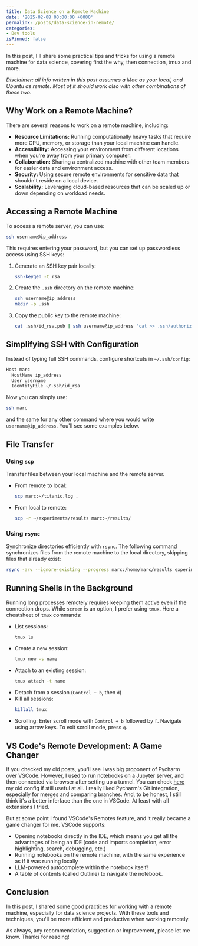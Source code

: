 ```yaml
---
title: Data Science on a Remote Machine
date: '2025-02-08 00:00:00 +0000'
permalink: /posts/data-science-in-remote/
categories:
- Dev tools
isPinned: false
---
```


In this post, I'll share some practical tips and tricks for using a remote machine for data science, covering first the why, then connection, tmux and more.

*Disclaimer: all info written in this post assumes a Mac as your local, and Ubuntu as remote. Most of it should work also with other combinations of these two.*

## Why Work on a Remote Machine?

There are several reasons to work on a remote machine, including:

- **Resource Limitations:** Running computationally heavy tasks that require more CPU, memory, or storage than your local machine can handle.  
- **Accessibility:** Accessing your environment from different locations when you're away from your primary computer.  
- **Collaboration:** Sharing a centralized machine with other team members for easier data and environment access.  
- **Security:** Using secure remote environments for sensitive data that shouldn't reside on a local device.  
- **Scalability:** Leveraging cloud-based resources that can be scaled up or down depending on workload needs.  
 
## Accessing a Remote Machine

To access a remote server, you can use:

```bash
ssh username@ip_address
```

This requires entering your password, but you can set up passwordless access using SSH keys:

1. Generate an SSH key pair locally:
   ```bash
   ssh-keygen -t rsa
   ```
2. Create the `.ssh` directory on the remote machine:
   ```bash
   ssh username@ip_address 
   mkdir -p .ssh
   ```
3. Copy the public key to the remote machine:
   ```bash
   cat .ssh/id_rsa.pub | ssh username@ip_address 'cat >> .ssh/authorized_keys'
   ```

## Simplifying SSH with Configuration

Instead of typing full SSH commands, configure shortcuts in `~/.ssh/config`:

```bash
Host marc
  HostName ip_address
  User username
  IdentityFile ~/.ssh/id_rsa
```

Now you can simply use:

```bash
ssh marc
```

and the same for any other command where you would write `username@ip_address`. You'll see some examples below.

## File Transfer

### Using `scp`

Transfer files between your local machine and the remote server.

- From remote to local:
  ```bash
  scp marc:~/titanic.log .
  ```
- From local to remote:
  ```bash
  scp -r ~/experiments/results marc:~/results/
  ```

### Using `rsync`

Synchronize directories efficiently with `rsync`. The following command synchronizes files from the remote machine to the local directory, skipping files that already exist:

```bash
rsync -arv --ignore-existing --progress marc:/home/marc/results experiments/results/
```

## Running Shells in the Background

Running long processes remotely requires keeping them active even if the connection drops. While `screen` is an option, I prefer using `tmux`. Here a cheatsheet of `tmux` commands:

- List sessions:
  ```bash
  tmux ls
  ```
- Create a new session:
  ```bash
  tmux new -s name
  ```
- Attach to an existing session:
  ```bash
  tmux attach -t name
  ```
- Detach from a session (`Control + b`, then `d`)
- Kill all sessions:
  ```bash
  killall tmux
  ```
- Scrolling: Enter scroll mode with `Control + b` followed by `[`. Navigate using arrow keys. To exit scroll mode, press `q`.

## VS Code's Remote Development: A Game Changer

If you checked my old posts, you'll see I was big proponent of Pycharm over VSCode. However, I used to run notebooks on a Jupyter server, and then connected via browser after setting up a tunnel. You can check [here](/posts/jupyter-lab-on-a-remote-machine/) my old config if still useful at all. I really liked Pycharm's Git integration, especially for merges and comparing branches. And, to be honest, I still think it's a better inferface than the one in VSCode. At least with all extensions I tried.

But at some point I found VSCode's Remotes feature, and it really became a game changer for me. VSCode supports:
- Opening notebooks directly in the IDE, which means you get all the advantages of being an IDE (code and imports completion, error highlighting, search, debugging, etc.)
- Running notebooks on the remote machine, with the same experience as if it was running locally
- LLM-powered autocomplete within the notebook itself!
- A table of contents (called Outline) to navigate the notebook.


 ## Conclusion

In this post, I shared some good practices for working with a remote machine, especially for data science projects. With these tools and techniques, you'll be more efficient and productive when working remotely.

As always, any recommendation, suggestion or improvement, please let me know. Thanks for reading!

